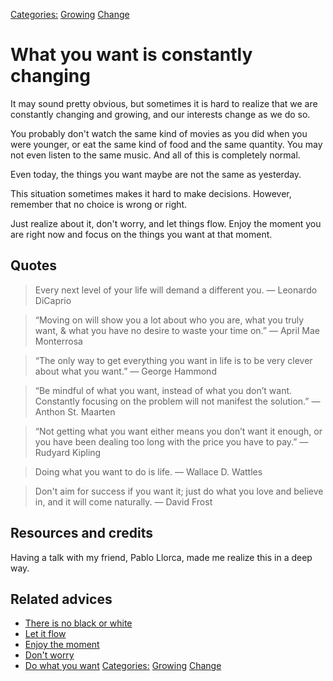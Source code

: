 [Categories:](../Categories/index.md) [Growing](../Categories/Growing.md) [Change](../Categories/Change.md)
# What you want is constantly changing

It may sound pretty obvious, but sometimes it is hard to realize that we are constantly changing and growing, and our interests change as we do so.

You probably don't watch the same kind of movies as you did when you were younger, or eat the same kind of food and the same quantity. You may not even listen to the same music. And all of this is completely normal.

Even today, the things you want maybe are not the same as yesterday.

This situation sometimes makes it hard to make decisions. However, remember that no choice is wrong or right.

Just realize about it, don't worry, and let things flow. Enjoy the moment you are right now and focus on the things you want at that moment.

## Quotes

> Every next level of your life will demand a different you. ― Leonardo DiCaprio

> “Moving on will show you a lot about who you are, what you truly want, & what you have no desire to waste your time on.” ― April Mae Monterrosa

> “The only way to get everything you want in life is to be very clever about what you want.” ― George Hammond

> “Be mindful of what you want, instead of what you don’t want. Constantly focusing on the problem will not manifest the solution.” ― Anthon St. Maarten

> “Not getting what you want either means you don’t want it enough, or you have been dealing too long with the price you have to pay.” — Rudyard Kipling

> Doing what you want to do is life. ― Wallace D. Wattles

> Don't aim for success if you want it; just do what you love and believe in, and it will come naturally. ― David Frost

## Resources and credits

Having a talk with my friend, Pablo Llorca, made me realize this in a deep way.

## Related advices

- [There is no black or white](../There%20is%20no%20black%20or%20white/index.md)
- [Let it flow](../Let%20it%20flow/index.md)
- [Enjoy the moment](../Enjoy%20the%20moment/index.md)
- [Don't worry](../Don't%20worry/index.md)
- [Do what you want](../Do%20what%20you%20want/index.md)
[Categories:](../Categories/index.md) [Growing](../Categories/Growing.md) [Change](../Categories/Change.md)